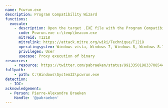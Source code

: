 ```yaml
---
name: Pcwrun.exe
description: Program Compatibility Wizard
functions:
  execute:
    - description: Open the target .EXE file with the Program Compatibility Wizard.
      code: Pcwrun.exe c:\temp\beacon.exe
      mitreid: T1218
      mitrelink: https://attack.mitre.org/wiki/Technique/T1218
      operatingsystem: Windows vista, Windows 7, Windows 8, Windows 8.1, Windows 10
      privileges: User
      usecase: Proxy execution of binary
resources:
    - resource: https://twitter.com/pabraeken/status/991335019833708544
fullpath:
    - path: C:\Windows\System32\pcwrun.exe
detection:
  - IOC: 
acknowledgement:
  - Person: Pierre-Alexandre Braeken
    Handle: '@pabraeken'
---
```

